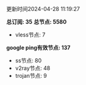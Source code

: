 更新时间2024-04-28 11:19:27

**总订阅: 35**
**总节点: 5580**
- vless节点: 7

**google ping有效节点: 137**
- ss节点: 80
- v2ray节点: 48
- trojan节点: 9
